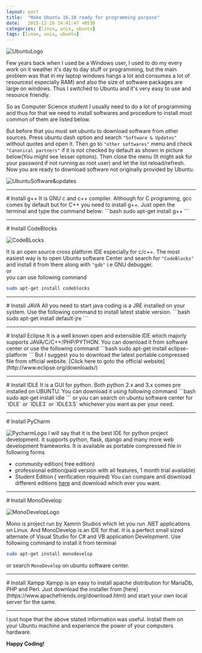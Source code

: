 ```yaml
---
layout: post
title:  "Make Ubuntu 16.10 ready for programming purpose"
date:   2015-12-16 14:41:47 +0530
categories: [linux, unix, ubuntu]
tags: [linux, unix, ubuntu]
---
```


![UbuntuLogo](http://1.bp.blogspot.com/-sp44EzcIW-8/VnGubXsgDyI/AAAAAAAAEac/03rcu7ccE4A/s1600/Ubuntu-Heart-Logo-Icon-PNG.png "UbuntuLogo")

Few years back when I used be a Windows user, I used to do my every work on it weather it's day to day stuff or programming, but the main problem was that in my laptop windows hangs a lot and consumes a lot of resources( especially RAM) and also the size of software packages  are large on windows. Thus I switched to Ubuntu and it's very easy to use and resource friendly.

So as Computer Science student I usually need to do a lot of programming and thus for that we need to install softwares and procedure to install most common of them are listed below.

But before that you must set ubuntu to download software from other sources. Press ubuntu dash option and search `"Software & Updates"` without quotes and open it. Then go to `"other softwares"` menu and check `"Canonical partners"` if it is not checked by default as shown in picture below(You might see lesser options). Then close the menu (It might ask for your password if not running as root user) and let the list reload/refresh. Now you are ready to download software not originally provided by Ubuntu.

![UbuntuSoftware&updates](https://2.bp.blogspot.com/-gmU1FqEb5pg/VnGKxlqklXI/AAAAAAAAEZo/7cAACTUJATI/s640/Software%2B%2526%2Bupdates.png "UbuntuSoftware&updates")

<hr>
# Install g++
It is GNU c and c++ compiler. Although for C programing, gcc comes by default but for C++ you need to install g++. Just open the terminal and type the command below:
```bash
sudo apt-get install g++
```
<hr>
# Install CodeBlocks

![CodeBLocks](http://1.bp.blogspot.com/-ZFcvVPKlqGM/VnGMVWlYsRI/AAAAAAAAEZ0/PNFh_KHghEo/s1600/CodeBlocks%2BLinux.png "CodeBlocks")

It is an open source cross platform IDE especially for c/c++. The most easiest way is to open Ubuntu software Center and search for `"CodeBlocks"` and install it from there along with `"gdb"` i.e GNU debugger.<br>
or <br>
you can use following command
```bash
sudo apt-get install codeblocks
```
<hr>
# Install JAVA
All you need to start java coding is a JRE installed on your system. Use the following command to install latest stable version.
```bash
sudo apt-get install default-jre
```
<hr>
# Install Eclipse
It is a well known open and extensible  IDE which majorly supports JAVA/C/C++/PHP/PYTHON. You can download it from software center or use the following command
```bash
sudo apt-get install eclipse-platform
```
But I suggest you to download the latest portable compressed file from official website.  [Click here to goto the official website](http://www.eclipse.org/downloads/)
<hr>
# Install IDLE
It is a GUI for python. Both python 2.x and 3.x comes pre installed on UBUNTU.
You can download it using following command
```bash
sudo apt-get install idle
```
or you can search on ubuntu software center for `IDLE` or `IDLE3` or `IDLE3.5` whichever you want as per your need.
<hr>
# Install PyCharm

![PycharmLogo](http://2.bp.blogspot.com/-cGxmI3kjXi4/VnGtvm_EErI/AAAAAAAAEaE/VdsjXKi1TkA/s1600/Pycharm_logo.png "PyCharmLogo")
I will say that it is the best IDE for python project development.  It supports python, flask, django and many more web development frameworks. It is available as portable compressed file in following forms
* community edition( free edition)
* professional edition(paid version with all features, 1 month trial available)
* Student Edition ( verification required)
You can compare and download different  editions [here](https://www.jetbrains.com/pycharm/features/editions_comparison_matrix.html)  and download which ever you want.
<hr>
# Install MonoDevelop

![MonoDevelopLogo](http://4.bp.blogspot.com/-3BUgF5H7ujk/VnGt3hmOPEI/AAAAAAAAEaQ/NiqIpNyB5Z0/s1600/MonoDevelop.png "MonoDevelopLogo")

Mono is project run by Xamrin Studios which let you run .NET applications on Linux. And MonoDevelop is an IDE for that. It is a perfect small sized alternate of Visual Studio for C# and VB application Development. Use following command to install it from terminal
```bash
sudo apt-get install monodevelop
```
or search `MonoDevelop` on ubuntu software center.
<hr>
# Install Xampp
Xampp is an easy to install apache distribution for MariaDb,  PHP and Perl. Just download the installer from [here](https://www.apachefriends.org/download.html) and start your own local server for the same.
<hr>
I just hope that the above stated information was useful. Install them on your Ubuntu machine and experience the power of your computers hardware.

**Happy Coding!**
